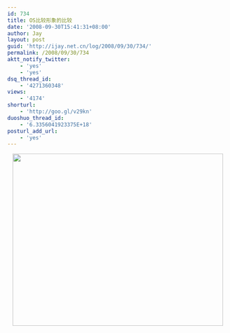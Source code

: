 ```yaml
---
id: 734
title: OS比较形象的比较
date: '2008-09-30T15:41:31+08:00'
author: Jay
layout: post
guid: 'http://ijay.net.cn/log/2008/09/30/734/'
permalink: /2008/09/30/734
aktt_notify_twitter:
    - 'yes'
    - 'yes'
dsq_thread_id:
    - '4271360348'
views:
    - '4174'
shorturl:
    - 'http://goo.gl/v29kn'
duoshuo_thread_id:
    - '6.3356041923375E+18'
posturl_add_url:
    - 'yes'
---
```


<p style="text-align: center;"><a href="http://jayxu.com/log/wp-content/uploads/2008/09/os.png"><img class="size-medium wp-image-733 aligncenter" title="os.png" src="http://jayxu.com/log/wp-content/uploads/2008/09/os.png" alt="" width="480" height="393" /></a></p>